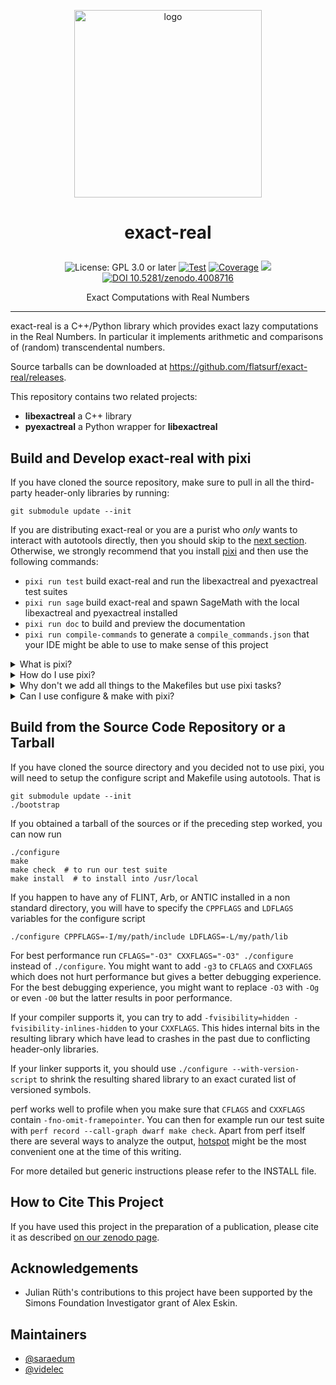 <p align="center">
    <img alt="logo" src="https://github.com/flatsurf/exact-real/raw/master/logo.svg?sanitize=true" width="300px">
</p>

<h1><p align="center">exact-real</p></h1>

<p align="center">
  <img src="https://img.shields.io/badge/License-GPL_3.0_or_later-blue.svg" alt="License: GPL 3.0 or later">
  <a href="https://github.com/flatsurf/exact-real/actions/workflows/test.yml"><img src="https://github.com/flatsurf/exact-real/actions/workflows/test.yml/badge.svg" alt="Test"></a>
  <a href="https://codecov.io/gh/flatsurf/exact-real"><img src="https://codecov.io/gh/flatsurf/exact-real/branch/master/graph/badge.svg" alt="Coverage"></a>
  <a href="https://flatsurf.github.io/exact-real/asv/"><img src="http://img.shields.io/badge/benchmarked%20by-asv-blue.svg?style=flat"></a>
  <a href="https://doi.org/10.5281/zenodo.4008716"><img src="https://zenodo.org/badge/DOI/10.5281/zenodo.4008716.svg" alt="DOI 10.5281/zenodo.4008716"></a>
</p>

<p align="center">Exact Computations with Real Numbers</p>
<hr>

exact-real is a C++/Python library which provides exact lazy computations in the Real Numbers. In particular it implements arithmetic and comparisons of (random) transcendental numbers.

Source tarballs can be downloaded at https://github.com/flatsurf/exact-real/releases.

This repository contains two related projects:

* **libexactreal** a C++ library
* **pyexactreal** a Python wrapper for **libexactreal**

## Build and Develop exact-real with pixi

If you have cloned the source repository, make sure to pull in all the
third-party header-only libraries by running:

```
git submodule update --init
```

If you are distributing exact-real or you are a purist who *only* wants to
interact with autotools directly, then you should skip to the [next
section](#build-from-the-source-code-repository-or-a-tarball). Otherwise, we
strongly recommend that you install [pixi](https://pixi.sh) and then use the
following commands:

* `pixi run test` build exact-real and run the libexactreal and pyexactreal test suites
* `pixi run sage` build exact-real and spawn SageMath with the local libexactreal and pyexactreal installed
* `pixi run doc` to build and preview the documentation
* `pixi run compile-commands` to generate a `compile_commands.json` that your IDE might be able to use to make sense of this project

<details>
<summary>What is pixi?</summary>

pixi is a tool based on
[conda](https://en.wikipedia.org/wiki/Conda_(package_manager)) &
[conda-forge](https://conda-forge.org) for developers so that we can all use
the same workflows in the same defined environments.

pixi allows us to ship a very opinionated setup to developers of exact-real
namely a number of opinionated scripts with corresponding tested (and
opinionated) dependencies.

This makes the whole development experience much more reliable and
reproducible, e.g., the CI on GitHub Pull Requests runs with the exact same
setup, so if something fails there, you can just run the CI command to
hopefully get exactly the same behavior locally.
</details>

<details>
<summary>How do I use pixi?</summary>

If you have not used pixi before, the most relevant pixi command is:

```sh
pixi run TASK
```

Run `pixi task list` to see the available tasks.

All tasks are defined in the `pixi.toml` file and most are used somewhere in
our GitHub Continuous Integration setup, see .github/workflows/.
</details>

<details>
<summary>Why don't we add all things to the Makefiles but use pixi tasks?</summary>

Packagers do prefer a system that is as minimalistic as possible. Any
opinionated bit in the build system, such as setting compiler flags, usually
needs to be patched out by software distributions. That's why our Makefiles are
trying to follow the autoconfiscated standards as closely as possible. And
essentially all that pixi does is to call these Makefiles without you having to
figure out how everything works in detail.
</details>

<details>
<summary>Can I use configure & make with pixi?</summary>

More experienced developers may not want to use these tasks. You can also just
use the curated list of dependencies that pixi provides and drop into a shell
with these dependencies installed. For example, to run the libexactreal test suite
directly, you could do:

```sh
pixi shell -e dev
./bootstrap
cd libexactreal
./configure
make check
```

Note that the following section contains more details about this `configure &&
make` workflow that might be of interest to you.
</details>

## Build from the Source Code Repository or a Tarball

If you have cloned the source directory and you decided not to use pixi, you
will need to setup the configure script and Makefile using autotools. That is

    git submodule update --init
    ./bootstrap

If you obtained a tarball of the sources or if the preceding step
worked, you can now run

    ./configure
    make
    make check  # to run our test suite
    make install  # to install into /usr/local

If you happen to have any of FLINT, Arb, or ANTIC installed in a non standard
directory, you will have to specify the `CPPFLAGS` and `LDFLAGS` variables for
the configure script

    ./configure CPPFLAGS=-I/my/path/include LDFLAGS=-L/my/path/lib

For best performance run `CFLAGS="-O3" CXXFLAGS="-O3" ./configure` instead of
`./configure`.  You might want to add `-g3` to `CFLAGS` and `CXXFLAGS` which
does not hurt performance but gives a better debugging experience. For the best
debugging experience, you might want to replace `-O3` with `-Og` or even `-O0`
but the latter results in poor performance.

If your compiler supports it, you can try to add `-fvisibility=hidden
-fvisibility-inlines-hidden` to your `CXXFLAGS`. This hides internal bits in
the resulting library which have lead to crashes in the past due to conflicting
header-only libraries.

If your linker supports it, you should use `./configure --with-version-script`
to shrink the resulting shared library to an exact curated list of versioned
symbols.

perf works well to profile when you make sure that `CFLAGS` and `CXXFLAGS`
contain `-fno-omit-framepointer`. You can then for example run our test suite
with `perf record --call-graph dwarf make check`. Apart from perf itself there
are several ways to analyze the output,
[hotspot](https://github.com/KDAB/hotspot) might be the most convenient one at
the time of this writing.

For more detailed but generic instructions please refer to the INSTALL file.

## How to Cite This Project

If you have used this project in the preparation of a publication, please cite
it as described [on our zenodo page](https://doi.org/10.5281/zenodo.4008716).

## Acknowledgements

* Julian Rüth's contributions to this project have been supported by the Simons
  Foundation Investigator grant of Alex Eskin.

## Maintainers

* [@saraedum](https://github.com/saraedum)
* [@videlec](https://github.com/videlec)
